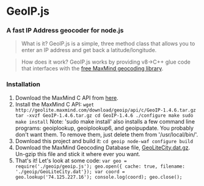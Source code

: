 # GeoIP.js
### A fast IP Address geocoder for node.js

> What is it?
GeoIP.js is a simple, three method class that allows you to enter an IP address and get back a latitude/longitude.

> How does it work?
GeoIP.js works by providing v8->C++ glue code that interfaces with the [free MaxMind geocoding library](http://www.maxmind.com/app/c).

### Installation
1. Download the MaxMind C API from [here](http://www.maxmind.com/app/c).
2. Install the MaxMind C API:
	`
	wget http://geolite.maxmind.com/download/geoip/api/c/GeoIP-1.4.6.tar.gz
	tar -xvzf GeoIP-1.4.6.tar.gz
	cd GeoIP-1.4.6
	./configure
	make
	sudo make install
	`
	Note: 'sudo make install' also installs a few command line programs: geoiplookup, geoiplookup6, and geoipupdate. You probably don't want them. To remove them, just delete them from '/usr/local/bin/'.
3. Download this project and build it:
	`
	cd geoip
	node-waf configure build
	`
4. Download the MaxMind Geocoding Database file, [GeoLiteCity.dat.gz](http://geolite.maxmind.com/download/geoip/database/GeoLiteCity.dat.gz). Un-gzip this file and stick it where ever you want.
5. That's it! Let's look at some code:
	`
	var geo = require('./geoip/geoip.js');
	geo.open({ cache: true, filename: './geoip/GeoLiteCity.dat'});
	var coord = geo.lookup('74.125.227.16');
	console.log(coord);
	geo.close();
	`